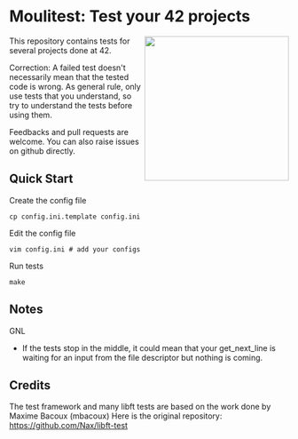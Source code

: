 # Moulitest: Test your 42 projects

<img align="right" height="260" src="http://i.imgur.com/3p0Xg7Z.png">

This repository contains tests for several projects done at 42.

Correction: A failed test doesn't necessarily mean that the tested code is wrong. As general rule, only use tests that you understand, so try to understand the tests before using them.

Feedbacks and pull requests are welcome. You can also raise issues on github directly.

Quick Start
---
Create the config file

	cp config.ini.template config.ini

Edit the config file

	vim config.ini # add your configs

Run tests
	
	make
	

Notes
---
GNL

* If the tests stop in the middle, it could mean that your get_next_line is waiting for an input from the file descriptor but nothing is coming.

Credits
---

The test framework and many libft tests are based on the work done by Maxime Bacoux (mbacoux)
Here is the original repository: https://github.com/Nax/libft-test
